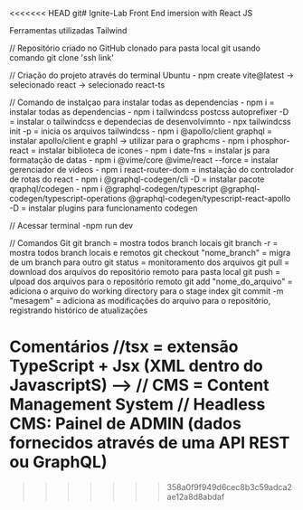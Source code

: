 <<<<<<< HEAD
git# Ignite-Lab
Front End imersion with React JS

Ferramentas utilizadas Tailwind

// Repositório criado no GitHub clonado para pasta local git usando comando git clone 'ssh link'

// Criação do projeto através do terminal Ubuntu
    - npm create vite@latest -> selecionado react -> selecionado react-ts

// Comando de instalçao para instalar todas as dependencias
    - npm i                                                   = instalar todas as dependencias
    - npm i tailwindcss postcss autoprefixer -D               = instalar o tailwindcss e dependecias de desenvolvimnto
    - npx tailwindcss init -p                                 = inicia os arquivos tailwindcss
    - npm i @apollo/client graphql                            = instalar apollo/client e graphl -> utilizar para o graphcms 
    - npm i phosphor-react                                    = instalar biblioteca de icones
    - npm i date-fns                                          = instalar js para formatação de datas
    - npm i @vime/core @vime/react --force                    = instalar gerenciador de videos
    - npm i react-router-dom                                  = instalação do controlador de rotas do react
    - npm i @graphql-codegen/cli  -D                          = instalar pacote qraphql/codegen
    - npm i @graphql-codegen/typescript 
            @graphql-codegen/typescript-operations
            @graphql-codegen/typescript-react-apollo -D       = instalar plugins para funcionamento codegen

// Acessar terminal
    -npm run dev

// Comandos Git
    git branch                                     = mostra todos branch locais
    git branch -r                                  = mostra todos branch locais e remotos
    git checkout "nome_branch"                     = migra de um branch para outro
    git status                                     = monitoramento dos arquivos
    git pull                                       = download dos arquivos do repositório remoto para pasta local
    git push                                       = ulpoad dos arquivos para o repositório remoto
    git add "nome_do_arquivo"                      = adiciona o arquivo do working directory para o stage index
    git commit -m "mesagem"                        = adiciona as modificações do arquivo para o repositório, registrando histórico de atualizações

Comentários 
//tsx = extensão TypeScript + Jsx (XML dentro do JavascriptS) -->
// CMS = Content Management System
// Headless CMS: Painel de ADMIN (dados fornecidos através de uma API REST ou GraphQL)
=======

>>>>>>> 358a0f9f949d6cec8b3c59adca2ae12a8d8abdaf
